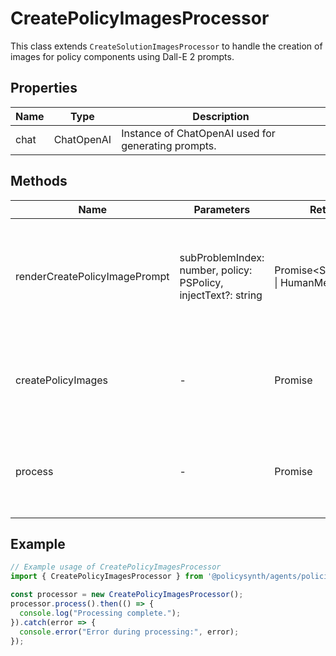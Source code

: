 # CreatePolicyImagesProcessor

This class extends `CreateSolutionImagesProcessor` to handle the creation of images for policy components using Dall-E 2 prompts.

## Properties

| Name          | Type   | Description               |
|---------------|--------|---------------------------|
| chat          | ChatOpenAI | Instance of ChatOpenAI used for generating prompts. |

## Methods

| Name                          | Parameters                                    | Return Type | Description                 |
|-------------------------------|-----------------------------------------------|-------------|-----------------------------|
| renderCreatePolicyImagePrompt | subProblemIndex: number, policy: PSPolicy, injectText?: string | Promise<SystemMessage[] \| HumanMessage[]> | Generates a set of messages including a Dall-E 2 prompt based on the policy details. |
| createPolicyImages            | -                                             | Promise<void> | Processes all sub-problems to create images for each policy. |
| process                       | -                                             | Promise<void> | Main method to start the image creation process for policies. |

## Example

```typescript
// Example usage of CreatePolicyImagesProcessor
import { CreatePolicyImagesProcessor } from '@policysynth/agents/policies/create/createPolicyImages.js';

const processor = new CreatePolicyImagesProcessor();
processor.process().then(() => {
  console.log("Processing complete.");
}).catch(error => {
  console.error("Error during processing:", error);
});
```